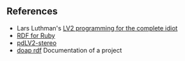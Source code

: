 References
----

* Lars Luthman's [LV2 programming for the complete idiot](http://www.nongnu.org/ll-plugins/lv2pftci/)
* [RDF for Ruby](http://blog.datagraph.org/2010/03/rdf-for-ruby)
* [pdLV2-stereo](https://github.com/unknownError/pdLV2-stereo)
* [doap rdf](https://github.com/edumbill/doap/) Documentation of a project

